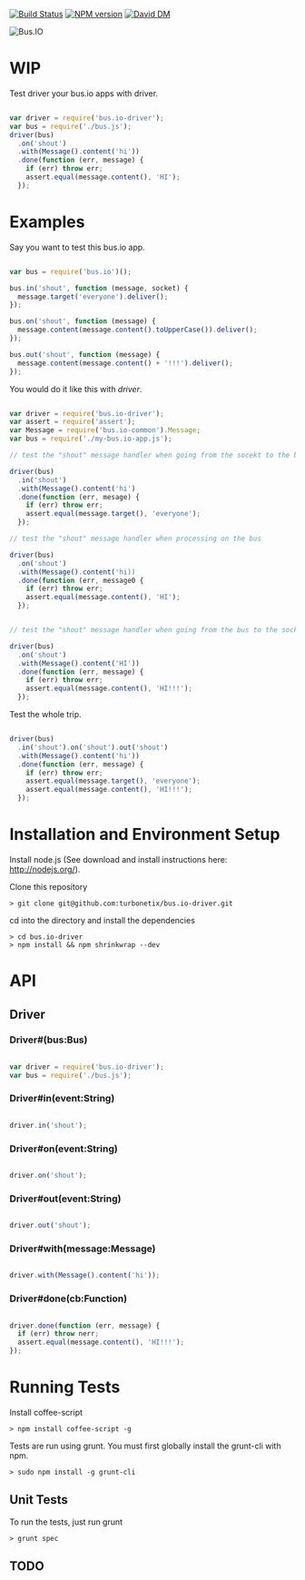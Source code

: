 [![Build Status](https://travis-ci.org/turbonetix/bus.io-driver.svg?branch=master)](https://travis-ci.org/turbonetix/bus.io-driver)
[![NPM version](https://badge.fury.io/js/bus.io-driver.svg)](http://badge.fury.io/js/bus.io-driver)
[![David DM](https://david-dm.org/turbonetix/bus.io-driver.png)](https://david-dm.org/turbonetix/bus.io-driver.png)

![Bus.IO](https://raw.github.com/turbonetix/bus.io/master/logo.png)

# WIP

Test driver your bus.io apps with driver.

```javascript

var driver = require('bus.io-driver');
var bus = require('./bus.js');
driver(bus)
  .on('shout')
  .with(Message().content('hi'))
  .done(function (err, message) {
    if (err) throw err;
    assert.equal(message.content(), 'HI');
  });

```

# Examples

Say you want to test this bus.io app.

```javascript

var bus = require('bus.io')();

bus.in('shout', function (message, socket) {
  message.target('everyone').deliver();
});

bus.on('shout', function (message) {
  message.content(message.content().toUpperCase()).deliver();
});

bus.out('shout', function (message) {
  message.content(message.content() + '!!!').deliver();
});


```

You would do it like this with *driver*.

```javascript

var driver = require('bus.io-driver');
var assert = require('assert');
var Message = require('bus.io-common').Message;
var bus = require('./my-bus.io-app.js');

// test the "shout" message handler when going from the socekt to the bus

driver(bus)
  .in('shout')
  .with(Message().content('hi')
  .done(function (err, mesage) { 
    if (err) throw err;
    assert.equal(message.target(), 'everyone');
  });

// test the "shout" message handler when processing on the bus

driver(bus)
  .on('shout')
  .with(Message().content('hi))
  .done(function (err, message0 {
    if (err) throw err;
    assert.equal(message.content(), 'HI');
  });


// test the "shout" message handler when going from the bus to the socket

driver(bus)
  .on('shout')
  .with(Message().content('HI'))
  .done(function (err, message) {
    if (err) throw err;
    assert.equal(message.content(), 'HI!!!');
  });


```

Test the whole trip.

```javascript

driver(bus)
  .in('shout').on('shout').out('shout')
  .with(Message().content('hi'))
  .done(function (err, message) {
    if (err) throw err;
    assert.equal(message.target(), 'everyone');
    assert.equal(message.content(), 'HI!!!');
  });

```

# Installation and Environment Setup

Install node.js (See download and install instructions here: http://nodejs.org/).

Clone this repository

    > git clone git@github.com:turbonetix/bus.io-driver.git

cd into the directory and install the dependencies

    > cd bus.io-driver
    > npm install && npm shrinkwrap --dev

# API

## Driver

### Driver#(bus:Bus)

```javascript

var driver = require('bus.io-driver');
var bus = require('./bus.js');

```

### Driver#in(event:String)

```javascript

driver.in('shout');

```

### Driver#on(event:String)

```javascript

driver.on('shout');

```

### Driver#out(event:String)

```javascript

driver.out('shout');

```

### Driver#with(message:Message)

```javascript

driver.with(Message().content('hi'));

```

### Driver#done(cb:Function)

```javascript

driver.done(function (err, message) {
  if (err) throw nerr;
  assert.equal(message.content(), 'HI!!!');
});

```

# Running Tests

Install coffee-script

    > npm install coffee-script -g

Tests are run using grunt.  You must first globally install the grunt-cli with npm.

    > sudo npm install -g grunt-cli

## Unit Tests

To run the tests, just run grunt

    > grunt spec

## TODO
